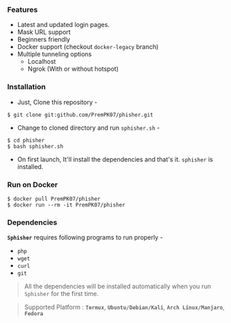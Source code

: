 
### Features

- Latest and updated login pages.
- Mask URL support 
- Beginners friendly
- Docker support (checkout `docker-legacy` branch)
- Multiple tunneling options
  - Localhost
  - Ngrok (With or without hotspot)


### Installation

- Just, Clone this repository -
```
$ git clone git:github.com/PremPK07/phisher.git
```

- Change to cloned directory and run `sphisher.sh` -
```
$ cd phisher
$ bash sphisher.sh
```

- On first launch, It'll install the dependencies and that's it. `sphisher` is installed.

### Run on Docker
```
$ docker pull PremPK07/phisher
$ docker run --rm -it PremPK07/phisher
```

### Dependencies

**`Sphisher`** requires following programs to run properly - 
- `php`
- `wget`
- `curl`
- `git`

> All the dependencies will be installed automatically when you run `Sphisher` for the first time.

> Supported Platform : **`Termux`**, **`Ubuntu/Debian/Kali`**, **`Arch Linux/Manjaro`**, **`Fedora`**

##
